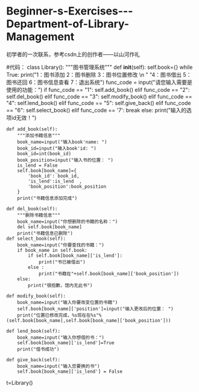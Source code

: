 # Beginner-s-Exercises---Department-of-Library-Management
初学者的一次联系，参考csdn上的创作者——以山河作礼

#代码：
class Library():
    """图书管理系统"""
    def __init__(self):
        self.book={}
        while True:
            print("1：图书添加  2：图书删除 3：图书位置修改 \n "
                  "4：图书借出  5：图书还回 6：图书信息查看  7：退出系统")
            func_code = input("请您输入需要是使用的功能：")
            if func_code == "1":
                self.add_book()
            elif func_code == "2":
                self.del_book()
            elif func_code == "3":
                self.modify_book()
            elif func_code == "4":
                self.lend_book()
            elif func_code == "5":
                self.give_back()
            elif func_code == "6":
                self.select_book()
            elif func_code == '7':
                break
            else:
                print("输入的选项id无效！")


    def add_book(self):
        """添加书籍信息"""
        book_name=input("输入book'name: ")
        book_id=input("输入book'id: ")
        book_id=int(book_id)
        book_position=input("输入书的位置： ")
        is_lend = False
        self.book[book_name]={
            'book_id': book_id,
            'is_lend':is_lend  ,
            'book_position':book_position
        }
        print("书籍信息添加完成")

    def del_book(self):
        """删除书籍信息"""
        book_name=input("你想删除的书籍的名称：")
        del self.book[book_name]
        print("书籍信息已删除")
    def select_book(self):
        book_name=input("你要查找的书籍：")
        if book_name in self.book:
            if self.book[book_name]['is_lend']:
                print("书已被借出")
            else :
                print("书籍在"+self.book[book_name]['book_position'])
        else:
            print("很抱歉，馆内无此书")

    def modify_book(self):
        book_name=input("输入你要改变位置的书籍")
        self.book[book_name]['position']=input("输入更改后的位置： ")
        print("位置已修改完成，%s现在在%s"%(self.book[book_name],self.book[book_name]['book_position']))

    def lend_book(self):
        book_name=input("输入你想借的书：")
        self.book[book_name]['is_lend']=True
        print("借书成功")

    def give_back(self):
        book_name=input("输入您要换的书")
        self.book[book_name]['is_lend'] = False

t=Library()

